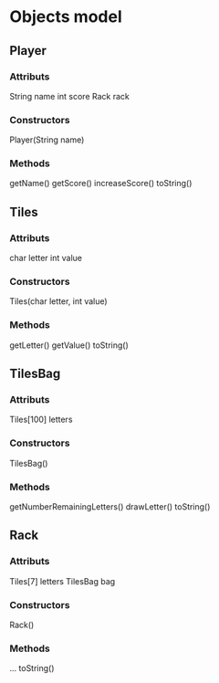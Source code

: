 Objects model
===================================

## Player
### Attributs
String name
int score
Rack rack
### Constructors
Player(String name)
### Methods
getName()
getScore()
increaseScore()
toString()

## Tiles
### Attributs
char letter
int value
### Constructors
Tiles(char letter, int value)
### Methods
getLetter()
getValue()
toString()

## TilesBag
### Attributs
Tiles[100] letters
### Constructors
TilesBag()
### Methods
getNumberRemainingLetters()
drawLetter()
toString()

## Rack
### Attributs
Tiles[7] letters
TilesBag bag
### Constructors
Rack()
### Methods
...
toString()